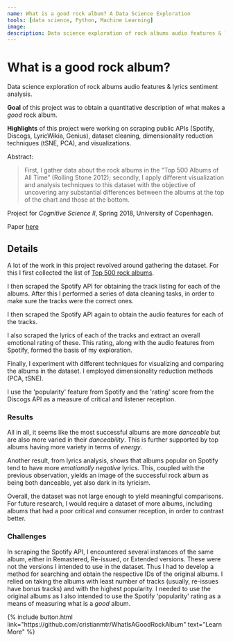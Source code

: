 ```yaml
---
name: What is a good rock album? A Data Science Exploration
tools: [data science, Python, Machine Learning]
image:
description: Data science exploration of rock albums audio features & lyrics sentiment analysis.
---
```


# What is a good rock album?

Data science exploration of rock albums audio features & lyrics sentiment analysis.

**Goal** of this project was to obtain a quantitative description of what makes a _good_ rock album.

**Highlights** of this project were working on scraping public APIs (Spotify, Discogs, LyricWikia, Genius), dataset cleaning, dimensionality reduction techniques (tSNE, PCA), and visualizations.

Abstract:

>First, I gather data about the rock albums in the “Top 500 Albums of All Time” (Rolling Stone 2012); secondly, I apply different visualization and analysis techniques to this dataset with the objective of uncovering any substantial differences between the albums at the top of the chart and those at the bottom.

Project for _Cognitive Science II_, Spring 2018, University of Copenhagen.

Paper [here](https://github.com/cristianmtr/WhatIsAGoodRockAlbum/blob/master/CristianMitroi-CogSci2-WhatIsAGoodRockAlbum.pdf)

## Details

A lot of the work in this project revolved around gathering the dataset. For this I first collected the list of [Top 500 rock albums](https://www.rollingstone.com/music/music-lists/500-greatest-albums-of-all-time-156826/).

I then scraped the Spotify API for obtaining the track listing for each of the albums. After this I performed a series of data cleaning tasks, in order to make sure the tracks were the correct ones.

I then scraped the Spotify API again to obtain the audio features for each of the tracks. 

I also scraped the lyrics of each of the tracks and extract an overall emotional rating of these. This rating, along with the audio features from Spotify, formed the basis of my exploration.

Finally, I experiment with different techniques for visualizing and comparing the albums in the dataset. I employed dimensionality reduction methods (PCA, tSNE).

I use the 'popularity' feature from Spotify and the 'rating' score from the Discogs API as a measure of critical and listener reception.

### Results

All in all, it seems like the most successful albums are more _danceable_ but are also more varied in their _danceability_. This is further supported by top albums having more variety in terms of _energy_.

Another result, from lyrics analysis, shows that albums popular on Spotify tend to have more _emotionally negative_ lyrics. This, coupled with the previous observation, yields an image of the successful rock album as being both danceable, yet also dark in its lyricism.

Overall, the dataset was not large enough to yield meaningful comparisons. For future research, I would require a dataset of more albums, including albums that had a poor critical and consumer reception, in order to contrast better.

### Challenges

In scraping the Spotify API, I encountered several instances of the same album, either in Remastered, Re-issued, or Extended versions. These were not the versions I intended to use in the dataset. Thus I had to develop a method for searching and obtain the respective IDs of the original albums. I relied on taking the albums with least number of tracks (usually, re-issues have bonus tracks) and with the highest popularity. I needed to use the original albums as I also intended to use the Spotify 'popularity' rating as a means of measuring what is a _good_ album.

<p class="text-center">
{% include button.html link="https://github.com/cristianmtr/WhatIsAGoodRockAlbum" text="Learn More" %}
</p>